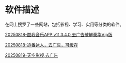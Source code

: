 # 软件描述

在网上搜罗了一些网站，包括影视、学习、实用等分类的软件。

 
[20250818-酷我音乐APP v11.3.4.0 去广告破解豪华Vip版]([url](https://github.com/lilei317/Account_Description/blob/main/0818-KW_Music.md))

[20250818-追番达人，去广告，可缓存]([url](https://github.com/lilei317/Account_Description/blob/main/0818-TKYS.md))

[20250819-天空影视,去广告]([url](https://github.com/lilei317/Account_Description/blob/main/0818-TKYS.md))
